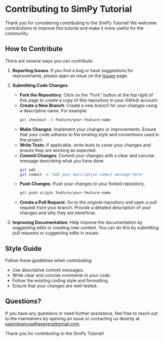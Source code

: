 # Contributing to SimPy Tutorial

Thank you for considering contributing to the SimPy Tutorial! We welcome contributions to improve this tutorial and make it more useful for the community.

## How to Contribute

There are several ways you can contribute:

1. **Reporting Issues**: If you find a bug or have suggestions for improvements, please open an issue on the [Issues](https://github.com/your-repo/issues) page.

2. **Submitting Code Changes**:
   - **Fork the Repository**: Click on the "Fork" button at the top right of this page to create a copy of this repository in your GitHub account.
   - **Create a New Branch**: Create a new branch for your changes using a descriptive name. For example:
     ```bash
     git checkout -b feature/your-feature-name
     ```
   - **Make Changes**: Implement your changes or improvements. Ensure that your code adheres to the existing style and conventions used in the project.
   - **Write Tests**: If applicable, write tests to cover your changes and ensure they are working as expected.
   - **Commit Changes**: Commit your changes with a clear and concise message describing what you have done.
     ```bash
     git add .
     git commit -m "Add your descriptive commit message here"
     ```
   - **Push Changes**: Push your changes to your forked repository.
     ```bash
     git push origin feature/your-feature-name
     ```
   - **Create a Pull Request**: Go to the original repository and open a pull request from your branch. Provide a detailed description of your changes and why they are beneficial.

3. **Improving Documentation**: Help improve the documentation by suggesting edits or creating new content. You can do this by submitting pull requests or suggesting edits in issues.

## Style Guide

Follow these guidelines when contributing:

- Use descriptive commit messages.
- Write clear and concise comments in your code.
- Follow the existing coding style and formatting.
- Ensure that your changes are well-tested.

## Questions?

If you have any questions or need further assistance, feel free to reach out to the maintainers by opening an issue or contacting us directly at [pasinduanuradhaperera@gmail.com](mailto:pasinduanuradhaperera@gmail.com).

Thank you for contributing to the SimPy Tutorial!
